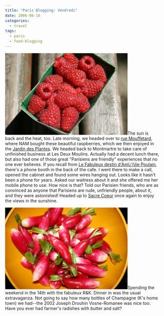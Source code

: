 ```yaml
---
title: "Paris Blogging: Vendredi"
date: 2006-06-16
categories:
  - travel
tags:
  - paris
  - food-blogging
---
```


![](images/framboises.jpg)The sun is back and the heat, too. Late morning, we headed over to [rue Mouffetard](http://www.paris.org/Kiosque/dec96/mouffetard.html), where NAM bought these beautiful raspberries, which we then enjoyed in the [Jardin des Plantes](http://en.wikipedia.org/wiki/Jardin_des_Plantes). We headed back to Montmartre to take care of unfinished business at Les Deux Moulins. Actually had a decent lunch there, but also had one of those great "Parisiens are friendly" experiences that no one ever believes. If you recall from [Le Fabuleux destin d'Amï¿½lie Poulain](http://www.imdb.com/title/tt0211915/), there's a phone booth in the back of the cafe. I went there to make a call, opened the cabinet and found some wires hanging out. Looks like it hasn't been a phone for years. Asked our waitress about it and she offered me her mobile phone to use. How nice is that? Told our Parisien friends, who are as convinced as anyone that Parisiens are rude, unfriendly people, about it, and they were astonished! Headed up to [Sacre Coeur](http://www.sacre-coeur-montmartre.com/) once again to enjoy the views in the sunshine.

![](images/radishes.jpg)Spending the weekend in the 14th with the fabuleux R&K. Dinner in was the usual extravaganza. Not going to say how many bottles of Champagne (K's home town) we had--the 2002 Joseph Drouhin Vosne-Romanee was nice too. Have you ever had farmer's radishes with butter and salt?
